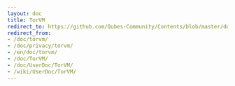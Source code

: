 ```yaml
---
layout: doc
title: TorVM
redirect_to: https://github.com/Qubes-Community/Contents/blob/master/docs/privacy/torvm.md
redirect_from:
- /doc/torvm/
- /doc/privacy/torvm/
- /en/doc/torvm/
- /doc/TorVM/
- /doc/UserDoc/TorVM/
- /wiki/UserDoc/TorVM/
---
```


